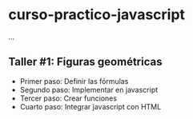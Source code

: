 # curso-practico-javascript

...

## Taller #1: Figuras geométricas

- Primer paso: Definir las fórmulas
- Segundo paso: Implementar en javascript
- Tercer paso: Crear funciones
- Cuarto paso: Integrar javascript con HTML